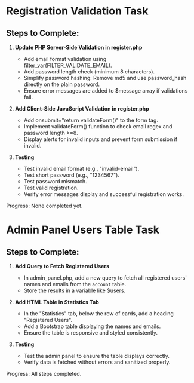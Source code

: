 # Registration Validation Task

## Steps to Complete:

1. **Update PHP Server-Side Validation in register.php**
   - Add email format validation using filter_var(FILTER_VALIDATE_EMAIL).
   - Add password length check (minimum 8 characters).
   - Simplify password hashing: Remove md5 and use password_hash directly on the plain password.
   - Ensure error messages are added to $message array if validations fail.

2. **Add Client-Side JavaScript Validation in register.php**
   - Add onsubmit="return validateForm()" to the form tag.
   - Implement validateForm() function to check email regex and password length >=8.
   - Display alerts for invalid inputs and prevent form submission if invalid.

3. **Testing**
   - Test invalid email format (e.g., "invalid-email").
   - Test short password (e.g., "1234567").
   - Test password mismatch.
   - Test valid registration.
   - Verify error messages display and successful registration works.

Progress: None completed yet.

# Admin Panel Users Table Task

## Steps to Complete:

1. **Add Query to Fetch Registered Users**
   - In admin_panel.php, add a new query to fetch all registered users' names and emails from the `account` table.
   - Store the results in a variable like $users.

2. **Add HTML Table in Statistics Tab**
   - In the "Statistics" tab, below the row of cards, add a heading "Registered Users".
   - Add a Bootstrap table displaying the names and emails.
   - Ensure the table is responsive and styled consistently.

3. **Testing**
   - Test the admin panel to ensure the table displays correctly.
   - Verify data is fetched without errors and sanitized properly.

Progress: All steps completed.
